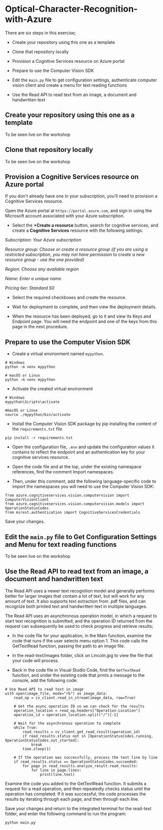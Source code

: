 # Optical-Character-Recognition-with-Azure

There are six steps in this exercise;

- Create your repository using this one as a template

- Clone that repository locally

- Provision a Cognitive Services resource on Azure portal

- Prepare to use the Computer Vision SDK

- Edit the `main.py` file to get configuration settings, authenticate computer vision client and create a menu for text reading functions

- Use the Read API to read text from an image, a document and handwritten text

## Create your repository using this one as a template

To be seen live on the workshop

## Clone that repository locally

To be seen live on the workshop

## Provision a Cognitive Services resource on Azure portal

If you don't already have one in your subscription, you'll need to provision a Cognitive Services resource.

Open the Azure portal at `https://portal.azure.com`, and sign in using the Microsoft account associated with your Azure subscription.

- Select the **+Create a resource** button, search for cognitive services, and create a **Cognitive Services** resource with the following settings:

*Subscription: Your Azure subscription*

*Resource group: Choose or create a resource group (if you are using a restricted subscription, you may not have permission to create a new resource group - use the one provided)*

*Region: Choose any available region*

*Name: Enter a unique name*

*Pricing tier: Standard S0*

- Select the required checkboxes and create the resource.

- Wait for deployment to complete, and then view the deployment details.

- When the resource has been deployed, go to it and view its Keys and Endpoint page. You will need the endpoint and one of the keys from this page in the next procedure.


## Prepare to use the Computer Vision SDK

- Create a virtual environment named `mypython`.

```
# Windows
python -m venv mypython

# macOS or Linux
python -m venv mypython
```

- Activate the created virtual environment
```
# Windows
mypython\Scripts\activate

#macOS or Linux
source ./mypython/bin/activate
```

- Install the Computer Vision SDK package by pip installing the content of the `requirements.txt` file

```
pip install -r requirements.txt 
```

- Open the configuration file, `.env` and update the configuration values it contains to reflect the endpoint and an authentication key for your cognitive services resource. 

- Open the code file and at the top, under the existing namespace references, find the comment Import namespaces. 

- Then, under this comment, add the following language-specific code to import the namespaces you will need to use the Computer Vision SDK:

```
from azure.cognitiveservices.vision.computervision import ComputerVisionClient
from azure.cognitiveservices.vision.computervision.models import OperationStatusCodes
from msrest.authentication import CognitiveServicesCredentials
```


Save your changes.

## Edit the `main.py` file to Get Configuration Settings and Menu for text reading functions

To be seen live on the workshop

## Use the Read API to read text from an image, a document and handwritten text

The Read API uses a newer text recognition model and generally performs better for larger images that contain a lot of text, but will work for any amount of text. It also supports text extraction from .pdf files, and can recognize both printed text and handwritten text in multiple languages.

The Read API uses an asynchronous operation model, in which a request to start text recognition is submitted; and the operation ID returned from the request can subsequently be used to check progress and retrieve results;

- In the code file for your application, in the Main function, examine the code that runs if the user selects menu option 1. This code calls the GetTextRead function, passing the path to an image file.

- In the read-text/images folder, click on Lincoln.jpg to view the file that your code will process.

- Back in the code file in Visual Studio Code, find the `GetTextRead` function, and under the existing code that prints a message to the console, add the following code:

```
# Use Read API to read text in image
with open(image_file, mode="rb") as image_data:
    read_op = cv_client.read_in_stream(image_data, raw=True)

    # Get the async operation ID so we can check for the results
    operation_location = read_op.headers["Operation-Location"]
    operation_id = operation_location.split("/")[-1]

    # Wait for the asynchronous operation to complete
    while True:
        read_results = cv_client.get_read_result(operation_id)
        if read_results.status not in [OperationStatusCodes.running, OperationStatusCodes.not_started]:
            break
        time.sleep(1)

    # If the operation was successfully, process the text line by line
    if read_results.status == OperationStatusCodes.succeeded:
        for page in read_results.analyze_result.read_results:
            for line in page.lines:
                print(line.text)
```

Examine the code you added to the GetTextRead function. It submits a request for a read operation, and then repeatedly checks status until the operation has completed. If it was successful, the code processes the results by iterating through each page, and then through each line.

Save your changes and return to the integrated terminal for the read-text folder, and enter the following command to run the program:


```
python main.py
```

